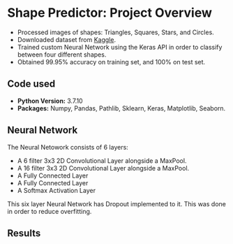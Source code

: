# Shape Predictor: Project Overview
- Processed images of shapes: Triangles, Squares, Stars, and Circles.
- Downloaded dataset from [Kaggle](https://www.kaggle.com/smeschke/four-shapes).
- Trained custom Neural Network using the Keras API in order to classify between four different shapes.
- Obtained 99.95% accuracy on training set, and 100% on test set.

## Code used
- **Python Version:** 3.7.10
- **Packages:** Numpy, Pandas, Pathlib, Sklearn, Keras, Matplotlib, Seaborn.

## Neural Network
The Neural Netowork consists of 6 layers:
- A 6 filter 3x3 2D Convolutional Layer alongside a MaxPool.
- A 16 filter 3x3 2D Convolutional Layer alongside a MaxPool.
- A Fully Connected Layer
- A Fully Connected Layer
- A Softmax Activation Layer

This six layer Neural Network has Dropout implemented to it. This was done in order to reduce overfitting.

## Results
